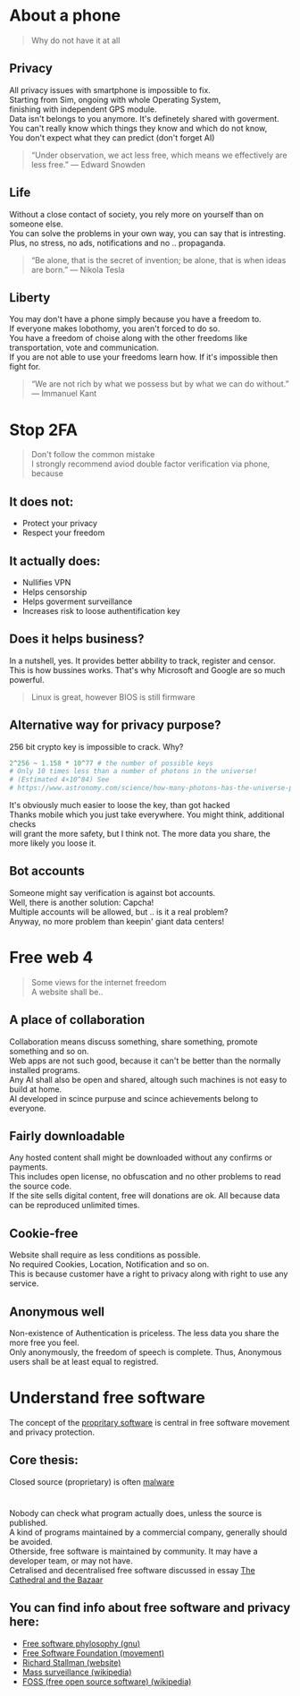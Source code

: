 # About a phone
> Why do not have it at all
  ## Privacy
  All privacy issues with smartphone is impossible to fix. <br>
  Starting from Sim, ongoing with whole Operating System, <br>
  finishing with independent GPS module. <br>
  Data isn't belongs to you anymore. It's definetely shared with goverment. <br>
  You can't really know which things they know and which do not know, <br>
  You don't expect what they can predict (don't forget AI)
  
> “Under observation, we act less free, which means we effectively are less free.”
― Edward Snowden 
   
 ##  Life
   Without a close contact of society, you rely more on yourself than on someone else. <br>
   You can solve the problems in your own way, you can say that is intresting. <br>
   Plus, no stress, no ads, notifications and no .. propaganda. <br>
   
> “Be alone, that is the secret of invention; be alone, that is when ideas are born.”
       ― Nikola Tesla
   
  ## Liberty
   You may don't have a phone simply because you have a freedom to. <br>
   If everyone makes lobothomy, you aren't forced to do so. <br>
   You have a freedom of choise along with the other freedoms like transportation, vote and communication. <br>
   If you are not able to use your freedoms learn how. If it's impossible then fight for. <br>
   
  > “We are not rich by what we possess but by what we can do without.”
      ― Immanuel Kant

# Stop 2FA
> Don't follow the common mistake <br>
> I strongly recommend aviod double factor verification via phone, because

## It does not:
* Protect your privacy
* Respect your freedom

## It actually does:
* Nullifies VPN
* Helps censorship
* Helps goverment surveillance
* Increases risk to loose authentification key

## Does it helps business?
In a nutshell, yes. It provides better abbility to track, register and censor. <br>
This is how bussines works. That's why Microsoft and Google are so much powerful. <br>
> Linux is great, however BIOS is still firmware

## Alternative way for privacy purpose?
256 bit crypto key is impossible to crack. Why? <br>
```python
2^256 ~ 1.158 * 10^77 # the number of possible keys
# Only 10 times less than a number of photons in the universe!
# (Estimated 4×10^84) See
# https://www.astronomy.com/science/how-many-photons-has-the-universe-produced-in-its-life
```
It's obviously much easier to loose the key, than got hacked <br>
Thanks mobile which you just take everywhere. You might think, additional checks <br>
will grant the more safety, but I think not. The more data you share, the more likely you loose it.

## Bot accounts
Someone might say verification is against bot accounts. <br>
Well, there is another solution: Capcha! <br> 
Multiple accounts will be allowed, but .. is it a real problem? <br>
Anyway, no more problem than keepin' giant data centers!

# Free web 4

> Some views for the internet freedom <br>
> A website shall be..

## A place of collaboration
Collaboration means discuss something, share something, promote something and so on. <br>
Web apps are not such good, because it can't be better than the normally installed programs. <br>
Any AI shall also be open and shared, altough such machines is not easy to build at home. <br>
AI developed in scince purpuse and scince achievements belong to everyone.

## Fairly downloadable
Any hosted content shall might be downloaded without any confirms or payments. <br>
This includes open license, no obfuscation and no other problems to read the source code. <br>
If the site sells digital content, free will donations are ok. All because data can be reproduced unlimited times.

## Cookie-free
Website shall require as less conditions as possible. <br>
No required Cookies, Location, Notification and so on. <br>
This is because customer have a right to privacy along with right to use any service.

## Anonymous well
Non-existence of Authentication is priceless. The less data you share the more free you feel. <br>
Only anonymously, the freedom of speech is complete. Thus, Anonymous users shall be at least equal to registred.

 # Understand free software
  The concept of the [propritary software](https://en.wikipedia.org/wiki/Proprietary_software) 
  is central in free software movement and privacy protection. <br>
  ## Core thesis:
  Closed source (proprietary) is often [malware](https://en.wikipedia.org/wiki/Malware)
  #
  Nobody can check what program actually does, unless the source is published. <br>
  A kind of programs maintained by a commercial company, generally should be avoided. <br>
  Otherside, free software is maintained by community. It may have a developer team, or may not have. <br>
  Cetralised and decentralised free software discussed in essay [The Cathedral and the Bazaar](https://monoskop.org/images/e/e0/Raymond_Eric_S_The_Cathedral_and_the_Bazaar_rev_ed.pdf) <br>


  ## You can find info about free software and privacy here:
  * [Free software phylosophy (gnu)](https://www.gnu.org/philosophy/philosophy.html)
  * [Free Software Foundation  (movement)](https://www.fsf.org/about)
  * [Richard Stallman (website)](https://stallman.org)
  * [Mass surveillance (wikipedia)](https://en.wikipedia.org/wiki/Mass_surveillance)
  * [FOSS (free open source software) (wikipedia)](https://en.wikipedia.org/wiki/Free_and_open-source_software)


